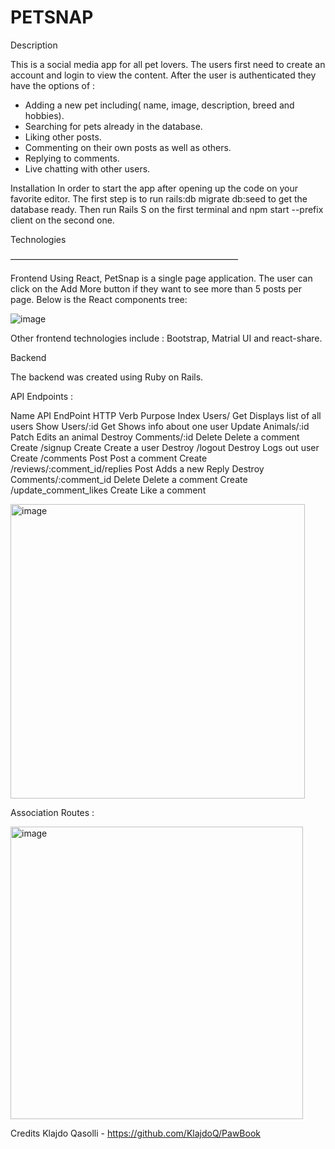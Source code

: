 # PETSNAP 

Description

This is a social media app for all pet lovers. The users first need to create an account  and login to view the content. 
After the user is authenticated they have the options of : 
- Adding a new pet including( name, image, description, breed and hobbies).
- Searching for pets already in the database.
- Liking other posts.
- Commenting on their own posts as well as others.
- Replying to comments.
- Live chatting with other users. 

Installation
In order to start the app after opening up the code on your favorite editor.
The first step is to run rails:db migrate db:seed to get the database ready. 
Then run Rails S on the first terminal and npm start --prefix client on the second one. 


Technologies 

——————————————————————————

Frontend
Using React, PetSnap is a single page application. The user can click on the Add More button if they want to see more than 5 posts per page. 
Below is the React components tree: 

![image](https://user-images.githubusercontent.com/63808442/224517380-12e4c71d-db05-43e0-883e-77871efce823.png)

 
Other frontend technologies include :
Bootstrap, Matrial UI and react-share.


Backend

The backend was created using Ruby on Rails. 

API Endpoints : 

Name	API EndPoint	HTTP Verb	Purpose
Index	Users/	Get	Displays list of all users
Show	Users/:id	Get	Shows info about one user
Update	Animals/:id	Patch	Edits an animal
Destroy	Comments/:id	Delete	Delete a comment
Create	/signup	Create	Create a user
Destroy	/logout	Destroy	Logs out user
Create	/comments	Post	Post a comment
Create	/reviews/:comment_id/replies	Post	Adds a new Reply
Destroy	Comments/:comment_id	Delete	Delete a comment
Create	/update_comment_likes	Create	Like a comment

<img width="471" alt="image" src="https://user-images.githubusercontent.com/63808442/224517400-1e0340d8-2e52-42aa-a711-7be54b299d24.png">


Association Routes :

<img width="468" alt="image" src="https://user-images.githubusercontent.com/63808442/224517414-b8bff3dc-dc18-4035-a55c-c483bf49af84.png">


Credits
Klajdo Qasolli - https://github.com/KlajdoQ/PawBook
